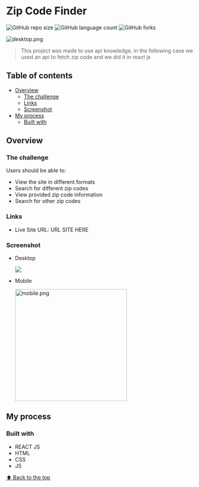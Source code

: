 # Zip Code Finder

![GitHub repo size](https://img.shields.io/github/repo-size/RafaelHDSV/Zip-Code-Finder?style=for-the-badge)
![GitHub language count](https://img.shields.io/github/languages/count/RafaelHDSV/Zip-Code-Finder?style=for-the-badge)
![GitHub forks](https://img.shields.io/github/forks/RafaelHDSV/Zip-Code-Finder?style=for-the-badge)

<img src="images/desktop.png" alt="desktop.png">

> This project was made to use api knowledge, in the following case we used an api to fetch zip code and we did it in react js

## Table of contents

- [Overview](#overview)
  - [The challenge](#the-challenge)
  - [Links](#links)
  - [Screenshot](#screenshot)
- [My process](#my-process)
  - [Built with](#built-with)

## Overview

### The challenge

Users should be able to:

- View the site in different formats
- Search for different zip codes
- View provided zip code information
- Search for other zip codes

### Links

- Live Site URL: URL SITE HERE

### Screenshot

  - Desktop
  
    ![](images/desktop.png)
    
  - Mobile
    
    <img src="images/mobile.png" alt="mobile.png" width="300px">

## My process

### Built with

- REACT JS
- HTML
- CSS
- JS

[⬆ Back to the top](#zip-code-finder)<br>
